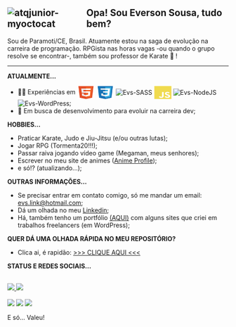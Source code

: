 ## <img align="left" alt="atqjunior-myoctocat" src="https://media.tenor.com/images/2490233e3d61a358e209e708969c20f6/tenor.gif" width="180px"/><a href="https://github.com/evssousa"></a>

## Opa! Sou **Everson Sousa**, tudo bem?

Sou de Paramoti/CE, Brasil. Atuamente estou na saga de evolução na carreira de programação. RPGista nas horas vagas -ou quando o grupo resolve se encontrar-, também sou professor de Karate 🥋 ! 

---
**ATUALMENTE...**
- 🐱‍💻 Experiências em 
  <img align="center" alt="Evs-HTML" height="30" width="40" src="https://raw.githubusercontent.com/devicons/devicon/master/icons/html5/html5-original.svg">
  <img align="center" alt="Evs-CSS" height="30" width="40" src="https://raw.githubusercontent.com/devicons/devicon/master/icons/css3/css3-original.svg">
  <img align="center" alt="Evs-SASS" height="40" width="40" src="https://i.imgur.com/XlDKp4Y.png">
  <img align="center" alt="Evs-Js" height="30" width="40" src="https://raw.githubusercontent.com/devicons/devicon/master/icons/javascript/javascript-plain.svg">
  <img align="center" alt="Evs-NodeJS" height="30" width="30" src="https://i.imgur.com/LHngLi0.png">
  <img align="center" alt="Evs-WordPress" height="30" width="30" src="https://i.imgur.com/W74KJzo.png">;
- 🧠 Em busca de desenvolvimento para evoluir na carreira dev;

**HOBBIES...**
  * Praticar Karate, Judo e Jiu-Jitsu (e/ou outras lutas);
  * Jogar RPG (Tormenta20!!!);
  * Passar raiva jogando vídeo game (Megaman, meus senhores);
  * Escrever no meu site de animes (<a href='https://animeprofile.com.br'>Anime Profile</a>);
  * e só!? (atualizando...);

**OUTRAS INFORMAÇÕES...**
* Se precisar entrar em contato comigo, só me mandar um email: evs.link@hotmail.com;
* Dá um olhada no meu <a href='https://https://www.linkedin.com/in/evssousa/' target='_blank'>Linkedin</a>;
* Há, também tenho um portfólio <a href='https://eversonsousa.com.br' target='_blank'>(AQUI)</a> com alguns sites que criei em trabalhos freelancers (em WordPress);

**QUER DÁ UMA OLHADA RÁPIDA NO MEU REPOSITÓRIO?**
* Clica ai, é rapidão: <a href="https://evssousa.github.io/meus-projetos/" target='_blank'> >>> CLIQUE AQUI <<< </a>

**STATUS E REDES SOCIAIS...**
 <div style="display: inline_block">
  
 </div>
 
 <br>
 
 <div>
  <a href="https://github.com/evssousa">
  <img height="150em" src="https://github-readme-stats.vercel.app/api?username=evssousa&show_icons=true&theme=vue-dark&include_all_commits=true&count_private=true"/>
  <img height="150em" src="https://github-readme-stats.vercel.app/api/top-langs/?username=evssousa&layout=compact&langs_count=7&theme=vue-dark"/>
</div>
  
  <br>
  
<div> 
  <a href="https://instagram.com/evs.sou" target="_blank"><img src="https://img.shields.io/badge/-Instagram-%23E4405F?style=for-the-badge&logo=instagram&logoColor=white" target="_blank"></a>
  <a href = "mailto:evs.link@hotmail.com"><img src="https://img.shields.io/badge/-Gmail-%23333?style=for-the-badge&logo=gmail&logoColor=white" target="_blank"></a>
  <a href="https://www.linkedin.com/in/evssousa" target="_blank"><img src="https://img.shields.io/badge/-LinkedIn-%230077B5?style=for-the-badge&logo=linkedin&logoColor=white" target="_blank"></a>  
</div>

E só... Valeu!
